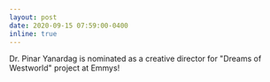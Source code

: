 ```yaml
---
layout: post
date: 2020-09-15 07:59:00-0400
inline: true
---
```


Dr. Pinar Yanardag is nominated as a creative director for "Dreams of Westworld" project at Emmys!